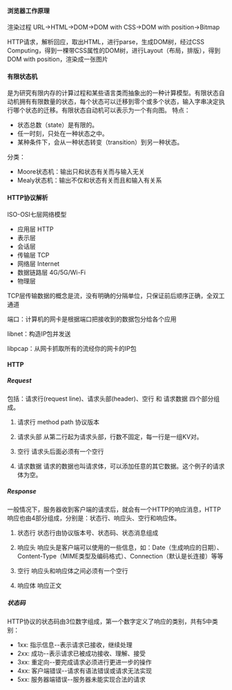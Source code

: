 #### 浏览器工作原理
渲染过程
URL->HTML->DOM->DOM with CSS->DOM with position->Bitmap

HTTP请求，解析回应，取出HTML，进行parse，生成DOM树，经过CSS Computing，得到一棵带CSS属性的DOM树，进行Layout（布局，排版），得到DOM with position，渲染成一张图片

#### 有限状态机
是为研究有限内存的计算过程和某些语言类而抽象出的一种计算模型。有限状态自动机拥有有限数量的状态，每个状态可以迁移到零个或多个状态，输入字串决定执行哪个状态的迁移。有限状态自动机可以表示为一个有向图。
特点：
+ 状态总数（state）是有限的。
+ 任一时刻，只处在一种状态之中。
+ 某种条件下，会从一种状态转变（transition）到另一种状态。

分类：
+ Moore状态机：输出只和状态有关而与输入无关
+ Mealy状态机：输出不仅和状态有关而且和输入有关系

#### HTTP协议解析
ISO-OSI七层网络模型

+ 应用层 HTTP
+ 表示层
+ 会话层
+ 传输层 TCP
+ 网络层 Internet
+ 数据链路层 4G/5G/Wi-Fi
+ 物理层

TCP层传输数据的概念是流，没有明确的分隔单位，只保证前后顺序正确，全双工通道

端口：计算机的网卡是根据端口把接收到的数据包分给各个应用

libnet：构造IP包并发送

libpcap：从网卡抓取所有的流经你的网卡的IP包

#### HTTP
##### Request
包括：请求行(request line)、请求头部(header)、空行 和 请求数据 四个部分组成。

1. 请求行
method path 协议版本

2. 请求头部
从第二行起为请求头部，行数不固定，每一行是一组KV对。

3. 空行
请求头后面必须有一个空行

4. 请求数据
请求的数据也叫请求体，可以添加任意的其它数据。这个例子的请求体为空。

##### Response
一般情况下，服务器收到客户端的请求后，就会有一个HTTP的响应消息，HTTP响应也由4部分组成，分别是：状态行、响应头、空行和响应体。

1. 状态行
状态行由协议版本号、状态码、状态消息组成

2. 响应头
响应头是客户端可以使用的一些信息，如：Date（生成响应的日期）、Content-Type（MIME类型及编码格式）、Connection（默认是长连接）等等

3. 空行
响应头和响应体之间必须有一个空行

4. 响应体
响应正文

##### 状态码
HTTP协议的状态码由3位数字组成，第一个数字定义了响应的类别，共有5中类别：

+ 1xx: 指示信息--表示请求已接收，继续处理
+ 2xx: 成功--表示请求已被成功接收、理解、接受
+ 3xx: 重定向--要完成请求必须进行更进一步的操作
+ 4xx: 客户端错误--请求有语法错误或请求无法实现
+ 5xx: 服务器端错误--服务器未能实现合法的请求

